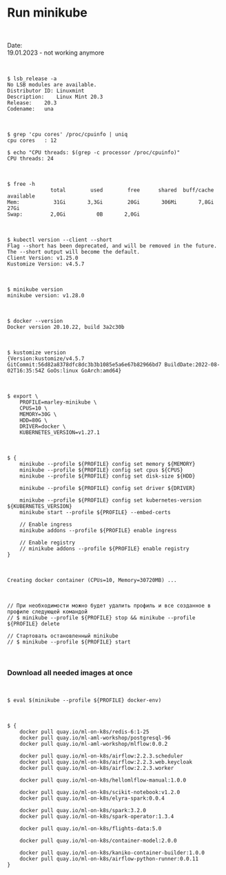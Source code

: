 # Run minikube

<br/>

Date:  
19.01.2023 - not working anymore

<br/>

```
$ lsb_release -a
No LSB modules are available.
Distributor ID:	Linuxmint
Description:	Linux Mint 20.3
Release:	20.3
Codename:	una
```

<br/>

```
$ grep 'cpu cores' /proc/cpuinfo | uniq
cpu cores	: 12

$ echo "CPU threads: $(grep -c processor /proc/cpuinfo)"
CPU threads: 24
```

<br/>

```
$ free -h
              total        used        free      shared  buff/cache   available
Mem:           31Gi       3,3Gi        20Gi       306Mi       7,8Gi        27Gi
Swap:         2,0Gi          0B       2,0Gi
```

<br/>

```
$ kubectl version --client --short
Flag --short has been deprecated, and will be removed in the future. The --short output will become the default.
Client Version: v1.25.0
Kustomize Version: v4.5.7
```

<br/>

```
$ minikube version
minikube version: v1.28.0
```

<br/>

```
$ docker --version
Docker version 20.10.22, build 3a2c30b
```

<br/>

```
$ kustomize version
{Version:kustomize/v4.5.7 GitCommit:56d82a8378dfc8dc3b3b1085e5a6e67b82966bd7 BuildDate:2022-08-02T16:35:54Z GoOs:linux GoArch:amd64}
```

<br/>

```
$ export \
    PROFILE=marley-minikube \
    CPUS=10 \
    MEMORY=30G \
    HDD=80G \
    DRIVER=docker \
    KUBERNETES_VERSION=v1.27.1
```

<br/>

```
$ {
    minikube --profile ${PROFILE} config set memory ${MEMORY}
    minikube --profile ${PROFILE} config set cpus ${CPUS}
    minikube --profile ${PROFILE} config set disk-size ${HDD}

    minikube --profile ${PROFILE} config set driver ${DRIVER}

    minikube --profile ${PROFILE} config set kubernetes-version ${KUBERNETES_VERSION}
    minikube start --profile ${PROFILE} --embed-certs

    // Enable ingress
    minikube addons --profile ${PROFILE} enable ingress

    // Enable registry
    // minikube addons --profile ${PROFILE} enable registry
}
```

<br/>

```
Creating docker container (CPUs=10, Memory=30720MB) ...
```

<br/>

    // При необходимости можно будет удалить профиль и все созданное в профиле следующей командой
    // $ minikube --profile ${PROFILE} stop && minikube --profile ${PROFILE} delete

    // Стартовать остановленный minikube
    // $ minikube --profile ${PROFILE} start

<br/>

### Download all needed images at once

<br/>

```
$ eval $(minikube --profile ${PROFILE} docker-env)
```

<br/>

```
$ {
    docker pull quay.io/ml-on-k8s/redis-6:1-25
    docker pull quay.io/ml-aml-workshop/postgresql-96
    docker pull quay.io/ml-aml-workshop/mlflow:0.0.2

    docker pull quay.io/ml-on-k8s/airflow:2.2.3.scheduler
    docker pull quay.io/ml-on-k8s/airflow:2.2.3.web.keycloak
    docker pull quay.io/ml-on-k8s/airflow:2.2.3.worker

    docker pull quay.io/ml-on-k8s/hellomlflow-manual:1.0.0

    docker pull quay.io/ml-on-k8s/scikit-notebook:v1.2.0
    docker pull quay.io/ml-on-k8s/elyra-spark:0.0.4

    docker pull quay.io/ml-on-k8s/spark:3.2.0
    docker pull quay.io/ml-on-k8s/spark-operator:1.3.4

    docker pull quay.io/ml-on-k8s/flights-data:5.0

    docker pull quay.io/ml-on-k8s/container-model:2.0.0

    docker pull quay.io/ml-on-k8s/kaniko-container-builder:1.0.0
    docker pull quay.io/ml-on-k8s/airflow-python-runner:0.0.11
}
```

<!--
```
$ minikube --profile ${PROFILE} kubectl -- get sc
NAME                 PROVISIONER                RECLAIMPOLICY   VOLUMEBINDINGMODE   ALLOWVOLUMEEXPANSION   AGE
standard (default)   k8s.io/minikube-hostpath   Delete          Immediate           false                  3h4m
``` -->
